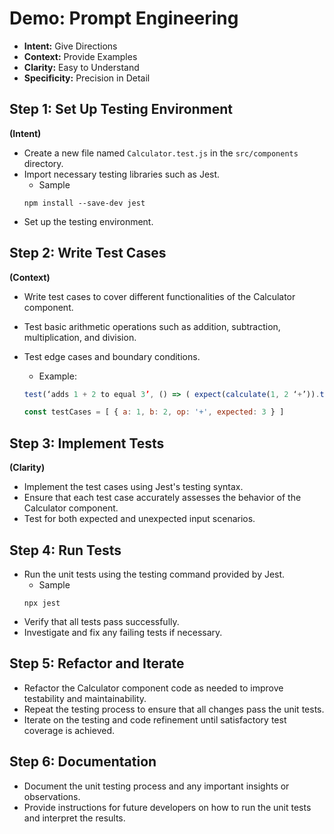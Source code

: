 # Demo: Prompt Engineering

- **Intent:** Give Directions
- **Context:** Provide Examples
- **Clarity:** Easy to Understand
- **Specificity:** Precision in Detail

## Step 1: Set Up Testing Environment

**(Intent)**

- Create a new file named `Calculator.test.js` in the `src/components` directory.
- Import necessary testing libraries such as Jest.
  - Sample 
  ```
  npm install --save-dev jest
  ```
- Set up the testing environment.

## Step 2: Write Test Cases

**(Context)**

- Write test cases to cover different functionalities of the Calculator component.
- Test basic arithmetic operations such as addition, subtraction, multiplication, and division.
- Test edge cases and boundary conditions.
  - Example:

  ```javascript
  test(‘adds 1 + 2 to equal 3’, () => ( expect(calculate(1, 2 ‘+’)).toBe(3); });
  
  const testCases = [ { a: 1, b: 2, op: '+', expected: 3 } ]
  ```

## Step 3: Implement Tests

**(Clarity)**

- Implement the test cases using Jest's testing syntax.
- Ensure that each test case accurately assesses the behavior of the Calculator component.
- Test for both expected and unexpected input scenarios.

## Step 4: Run Tests

- Run the unit tests using the testing command provided by Jest.
  - Sample 
  ```
  npx jest
  ```
- Verify that all tests pass successfully.
- Investigate and fix any failing tests if necessary.

## Step 5: Refactor and Iterate

- Refactor the Calculator component code as needed to improve testability and maintainability.
- Repeat the testing process to ensure that all changes pass the unit tests.
- Iterate on the testing and code refinement until satisfactory test coverage is achieved.

## Step 6: Documentation

- Document the unit testing process and any important insights or observations.
- Provide instructions for future developers on how to run the unit tests and interpret the results.
